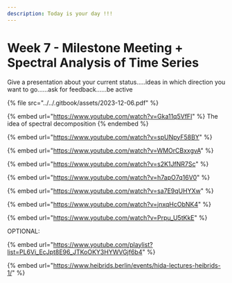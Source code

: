 ```yaml
---
description: Today is your day !!!
---
```


# Week 7 - Milestone Meeting + Spectral Analysis of Time Series

Give a presentation about your current status.....ideas in which direction you want to go......ask for feedback......be active

{% file src="../../.gitbook/assets/2023-12-06.pdf" %}



{% embed url="https://www.youtube.com/watch?v=Gka11q5VfFI" %}
The idea of spectral decomposition
{% endembed %}



{% embed url="https://www.youtube.com/watch?v=spUNpyF58BY" %}

{% embed url="https://www.youtube.com/watch?v=WMOrCBxxgvA" %}

{% embed url="https://www.youtube.com/watch?v=s2K1JfNR7Sc" %}

{% embed url="https://www.youtube.com/watch?v=h7apO7q16V0" %}

{% embed url="https://www.youtube.com/watch?v=sa7E9qUHYXw" %}



{% embed url="https://www.youtube.com/watch?v=jnxqHcObNK4" %}



{% embed url="https://www.youtube.com/watch?v=Prpu_U5tKkE" %}

OPTIONAL:

{% embed url="https://www.youtube.com/playlist?list=PL6Vi_EcJpt8E96_JTKoOKY3HYWVGjf6b4" %}

{% embed url="https://www.heibrids.berlin/events/hida-lectures-heibrids-1/" %}

